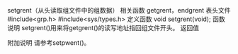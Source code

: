 setgrent（从头读取组文件中的组数据）
相关函数
getgrent，endgrent
表头文件
#include<grp.h>
#include<sys/types.h>
定义函数
void setgrent(void);
函数说明
setgrent()用来将getgrent()的读写地址指回组文件开头。
返回值

附加说明
请参考setpwent()。